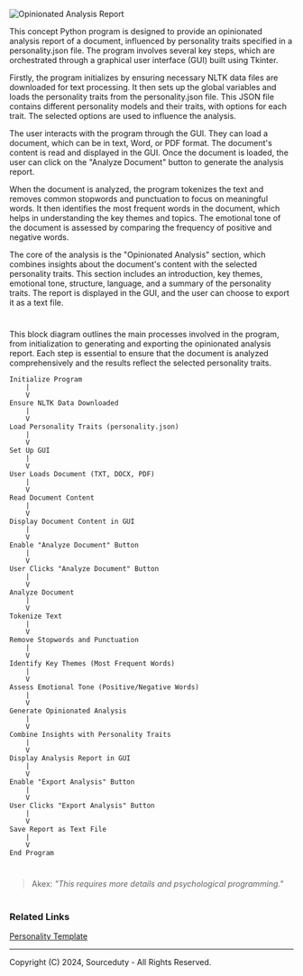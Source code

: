 ![Opinionated Analysis Report](https://github.com/sourceduty/Opinionated_Analysis_Report-/assets/123030236/98fdcadb-6b4c-4baa-91b3-f2cfef8f8cc7)

This concept Python program is designed to provide an opinionated analysis report of a document, influenced by personality traits specified in a personality.json file. The program involves several key steps, which are orchestrated through a graphical user interface (GUI) built using Tkinter.

Firstly, the program initializes by ensuring necessary NLTK data files are downloaded for text processing. It then sets up the global variables and loads the personality traits from the personality.json file. This JSON file contains different personality models and their traits, with options for each trait. The selected options are used to influence the analysis.

The user interacts with the program through the GUI. They can load a document, which can be in text, Word, or PDF format. The document's content is read and displayed in the GUI. Once the document is loaded, the user can click on the "Analyze Document" button to generate the analysis report.

When the document is analyzed, the program tokenizes the text and removes common stopwords and punctuation to focus on meaningful words. It then identifies the most frequent words in the document, which helps in understanding the key themes and topics. The emotional tone of the document is assessed by comparing the frequency of positive and negative words.

The core of the analysis is the "Opinionated Analysis" section, which combines insights about the document's content with the selected personality traits. This section includes an introduction, key themes, emotional tone, structure, language, and a summary of the personality traits. The report is displayed in the GUI, and the user can choose to export it as a text file.

#

This block diagram outlines the main processes involved in the program, from initialization to generating and exporting the opinionated analysis report. Each step is essential to ensure that the document is analyzed comprehensively and the results reflect the selected personality traits.

```
Initialize Program
    |
    V
Ensure NLTK Data Downloaded
    |
    V
Load Personality Traits (personality.json)
    |
    V
Set Up GUI
    |
    V
User Loads Document (TXT, DOCX, PDF)
    |
    V
Read Document Content
    |
    V
Display Document Content in GUI
    |
    V
Enable "Analyze Document" Button
    |
    V
User Clicks "Analyze Document" Button
    |
    V
Analyze Document
    |
    V
Tokenize Text
    |
    V
Remove Stopwords and Punctuation
    |
    V
Identify Key Themes (Most Frequent Words)
    |
    V
Assess Emotional Tone (Positive/Negative Words)
    |
    V
Generate Opinionated Analysis
    |
    V
Combine Insights with Personality Traits
    |
    V
Display Analysis Report in GUI
    |
    V
Enable "Export Analysis" Button
    |
    V
User Clicks "Export Analysis" Button
    |
    V
Save Report as Text File
    |
    V
End Program
```

#

> Akex: *"This requires more details and psychological programming."*

#
### Related Links

[Personality Template](https://github.com/sourceduty/Personality_Template)

***
Copyright (C) 2024, Sourceduty - All Rights Reserved.

